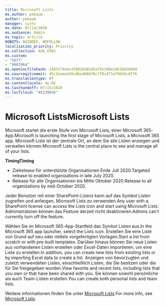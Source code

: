 ```yaml
---
title: Microsoft Lists
ms.author: pebaum
author: pebaum
manager: scotv
ms.date: 07/14/2020
ms.audience: Admin
ms.topic: article
ROBOTS: NOINDEX, NOFOLLOW
localization_priority: Priority
ms.collection: Adm_O365
ms.custom:
- "5677"
- "9002964"
ms.openlocfilehash: 2485374a9cd7082698245af913d0e2463b03b809
ms.sourcegitcommit: 45c2aaeee58c0be466b76c7f0cd71e796d3c8f76
ms.translationtype: HT
ms.contentlocale: de-DE
ms.lasthandoff: 07/15/2020
ms.locfileid: "45139036"
---
```

# <a name="microsoft-lists"></a><span data-ttu-id="8a233-102">Microsoft Lists</span><span class="sxs-lookup"><span data-stu-id="8a233-102">Microsoft Lists</span></span>

<span data-ttu-id="8a233-103">Microsoft startet die erste Stufe von Microsoft Lists, einer Microsoft 365-App.</span><span class="sxs-lookup"><span data-stu-id="8a233-103">Microsoft is launching the first stage of Microsoft Lists, a Microsoft 365 app.</span></span> <span data-ttu-id="8a233-104">Microsoft Lists ist der zentrale Ort, an dem Sie alle Listen anzeigen und verwalten können.</span><span class="sxs-lookup"><span data-stu-id="8a233-104">Microsoft Lists is the central place to see and manage all of your lists.</span></span>  
  
<span data-ttu-id="8a233-105">**Timing**</span><span class="sxs-lookup"><span data-stu-id="8a233-105">**Timing**</span></span>  

- <span data-ttu-id="8a233-106">Zielrelease für unterstützte Organisationen Ende Juli 2020.</span><span class="sxs-lookup"><span data-stu-id="8a233-106">Targeted release to enabled organizations in late July 2020.</span></span>
- <span data-ttu-id="8a233-107">Release für alle Organisationen bis Mitte Oktober 2020.</span><span class="sxs-lookup"><span data-stu-id="8a233-107">Release to all organizations by mid-October 2020.</span></span>

<span data-ttu-id="8a233-108">Jeder Benutzer mit einer SharePoint-Lizenz kann auf das Symbol Listen zugreifen und anfangen, Microsoft Lists zu verwenden.</span><span class="sxs-lookup"><span data-stu-id="8a233-108">Any user with a SharePoint license can access the Lists icon and start using Microsoft Lists.</span></span> <span data-ttu-id="8a233-109">Administratoren können das Feature derzeit nicht deaktivieren.</span><span class="sxs-lookup"><span data-stu-id="8a233-109">Admins can't currently turn off the feature.</span></span>
 
<span data-ttu-id="8a233-110">Wählen Sie im Microsoft 365-App-Startfeld das Symbol Listen aus.</span><span class="sxs-lookup"><span data-stu-id="8a233-110">In the Microsoft 365 app launcher, select the Lists icon.</span></span> <span data-ttu-id="8a233-111">Erstellen Sie eine Liste von Grund auf neu oder mittels vorgefertigten Vorlagen.</span><span class="sxs-lookup"><span data-stu-id="8a233-111">Start a list from scratch or with pre-built templates.</span></span> <span data-ttu-id="8a233-112">Darüber hinaus können Sie neue Listen aus vorhandenen Listen erstellen oder Excel-Daten importieren, um eine Liste zu erstellen.</span><span class="sxs-lookup"><span data-stu-id="8a233-112">In addition, you can create new lists from existing lists or by importing Excel data to create a list.</span></span> <span data-ttu-id="8a233-113">Anzeigen von bevorzugten und zuletzt verwendeten Listen, einschließlich Listen, die Sie besitzen oder die für Sie freigegeben wurden.</span><span class="sxs-lookup"><span data-stu-id="8a233-113">View favorite and recent lists, including lists that you own or that have been shared with you.</span></span> <span data-ttu-id="8a233-114">Sie können sowohl persönliche als auch Team-Listen erstellen.</span><span class="sxs-lookup"><span data-stu-id="8a233-114">You can create both personal lists and team lists.</span></span>  

<span data-ttu-id="8a233-115">Weitere Informationen finden Sie unter [Microsoft Lists](https://aka.ms/microsoftlists).</span><span class="sxs-lookup"><span data-stu-id="8a233-115">For more info, see [Microsoft Lists](https://aka.ms/microsoftlists).</span></span>